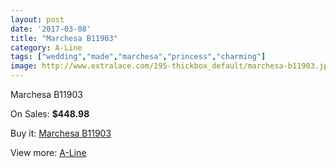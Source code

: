 ```yaml
---
layout: post
date: '2017-03-08'
title: "Marchesa B11903"
category: A-Line
tags: ["wedding","made","marchesa","princess","charming"]
image: http://www.extralace.com/195-thickbox_default/marchesa-b11903.jpg
---
```

Marchesa B11903

On Sales: **$448.98**
<a href="https://www.extralace.com/a-line/88-marchesa-b11903.html"><amp-img layout="responsive" width="600" height="600" src="//www.extralace.com/195-thickbox_default/marchesa-b11903.jpg" alt="Marchesa B11903 0" /></a>

Buy it: [Marchesa B11903](https://www.extralace.com/a-line/88-marchesa-b11903.html "Marchesa B11903")

View more: [A-Line](https://www.extralace.com/2-a-line "A-Line")